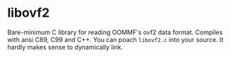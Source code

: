 libovf2
=======

Bare-minimum C library for reading OOMMF's ovf2 data format.
Compiles with ansi C89, C99 and C++.
You can poach `libovf2.c` into your source. It hardly makes sense to dynamically link.
